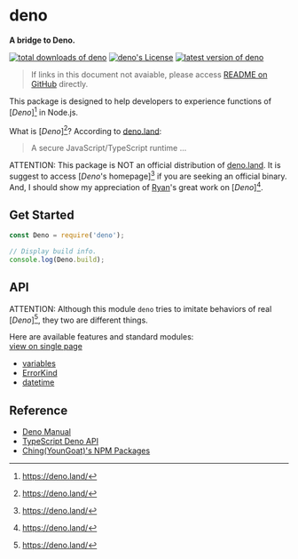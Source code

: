 #	deno
__A bridge to Deno.__

[![total downloads of deno](https://img.shields.io/npm/dt/deno.svg)](https://www.npmjs.com/package/deno)
[![deno's License](https://img.shields.io/npm/l/deno.svg)](https://www.npmjs.com/package/deno)
[![latest version of deno](https://img.shields.io/npm/v/deno.svg)](https://www.npmjs.com/package/deno)

>	If links in this document not avaiable, please access [README on GitHub](./README.md) directly.

This package is designed to help developers to experience functions of [*Deno*][^deno] in Node.js.

What is [*Deno*][^deno]? According to [deno.land](https://deno.land/manual.html):
>   A secure JavaScript/TypeScript runtime ...

ATTENTION: This package is NOT an official distribution of [deno.land](https://deno.land/). It is suggest to access [*Deno*'s homepage][^deno] if you are seeking an official binary. And, I should show my appreciation of [Ryan](https://www.npmjs.com/~ry)'s great work on [*Deno*][^deno].

##  Get Started

```javascript
const Deno = require('deno');

// Display build info.
console.log(Deno.build);
```

##  API

ATTENTION: Although this module `deno` tries to imitate behaviors of real [*Deno*][^deno], they two are different things.

Here are available features and standard modules:  
[view on single page](docs/all.md)
*   [variables](docs/variables)
*	[ErrorKind](docs/ErrorKind.md)	
*   [datetime](docs/datetime.md)

##	Reference

*	[Deno Manual](https://deno.land/manual.html)
*	[TypeScript Deno API](https://deno.land/typedoc/index.html)
*   [Ching(YounGoat)'s NPM Packages](https://github.com/YounGoat/articles/blob/master/2019/npm.md)

[^deno]: https://deno.land/